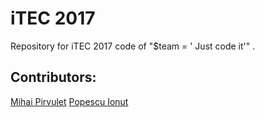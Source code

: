 # iTEC 2017
Repository for iTEC 2017 code of "$team = ' Just code it'" .  

## Contributors:
[Mihai Pirvulet](https://github.com/mitapirvuet)
[Popescu Ionut](https://github.com/IonutPopescuRO)
